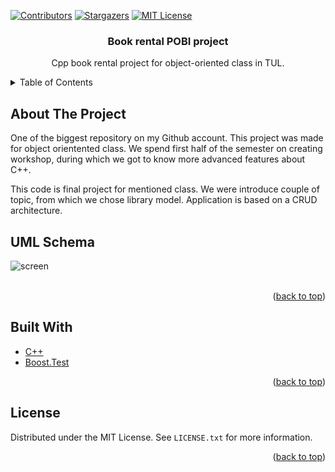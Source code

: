 <div id="top"></div>

[![Contributors][contributors-shield]][contributors-url]
[![Stargazers][stars-shield]][stars-url]
[![MIT License][license-shield]][license-url]

<h3 align="center">Book rental POBI project</h3>

  <p align="center">
   Cpp book rental project for object-oriented class in TUL.
  </p>
</div>

<!-- TABLE OF CONTENTS -->
<details>
  <summary>Table of Contents</summary>
  <ol>
    <li><a href="#about-the-project">About the project</a></li>
    <li><a href="#uml-schema">Project's UML</a></li>
    <li><a href="#built-with">Built With</a></li>
    <li><a href="#license">License</a></li>
  </ol>
</details>

<!-- ABOUT THE PROJECT -->
## About The Project
One of the biggest repository on my Github account. This project was made for object orientented class.
We spend first half of the semester on creating workshop, during which we got to know more advanced features 
about C++.

This code is final project for mentioned class. We were introduce couple of topic, from which we chose 
library model. Application is based on a CRUD architecture.


## UML Schema
![screen](https://i.imgur.com/i1Qt9JP.jpg)
<br />
<br />

<p align="right">(<a href="#top">back to top</a>)</p>

## Built With

* [C++](https://devdocs.io/cpp/)
* [Boost.Test](https://www.boost.org/doc/libs/1_75_0/libs/test/doc/html/index.html)

<p align="right">(<a href="#top">back to top</a>)</p>

<!-- LICENSE -->
## License

Distributed under the MIT License. See `LICENSE.txt` for more information.

<p align="right">(<a href="#top">back to top</a>)</p>

<!-- MARKDOWN LINKS & IMAGES -->
<!-- https://www.markdownguide.org/basic-syntax/#reference-style-links -->
[contributors-shield]: https://img.shields.io/github/contributors/pStrachota/Book_rental_POBI_project.svg?style=for-the-badge
[contributors-url]: https://github.com/pStrachota/Book_rental_POBI_project/graphs/contributors
[stars-shield]: https://img.shields.io/github/stars/pStrachota/Book_rental_POBI_project.svg?style=for-the-badge
[stars-url]: https://github.com/pStrachota/Book_rental_POBI_project/stargazers
[license-shield]: https://img.shields.io/github/license/pStrachota/Book_rental_POBI_project.svg?style=for-the-badge
[license-url]: https://github.com/pStrachota/Book_rental_POBI_project/blob/master/LICENSE.txt



